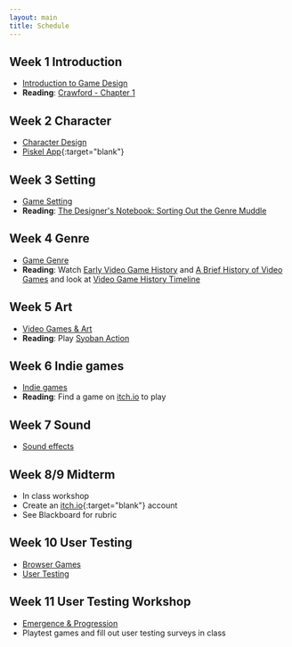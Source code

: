 ```yaml
---
layout: main
title: Schedule
---
```




## Week 1 **Introduction**
- [Introduction to Game Design](notes/intro)
- **Reading**:	<a href="readings/crawford.pdf" target="blank">Crawford - Chapter 1</a>

<!-- 
- [Publishing on Medium](notes/medium)
- **Lab**: Set up development environment
	- Using Brackets <a href="http://brackets.io/" target="blank">Download</a>
	- Basic HTML/CSS page
	- [Download p5.js](https://github.com/processing/p5.js/releases/download/0.5.14/p5.min.js)
	- [Download p5.play](https://github.com/molleindustria/p5.play/archive/master.zip)
	- [Lab](labs/{{site.semester}}/week1/){:target="blank"} 
	& [code](https://github.com/owenroberts/mea300/tree/master/labs/{{site.semester}}/week1/){:target="blank"} 
	& [notes](labs/{{site.semester}}/week1/lab.html)
- **Assignment 1: Blog Response**
	- Write a post on the class blog
	- Choose a game that you are currently playing or played recently
	- Identify the Goals, Obstacles and Rewards of the game
	- Write about one example of each
	- Use screen shots to show how they are represented visually
	- Write short descriptions of each and how they work in the game
-->

## Week 2 **Character**
- [Character Design](notes/character)
- [Piskel App](https://www.piskelapp.com/){:target="blank"}


<!-- - [Adobe Animate CC Guide](https://www.youtube.com/watch?v=3iXSQ8VcPcU){:target="blank"}
- **Reading**: [McCloud - Chapter 2](readings/mccloud.pdf)
- **Lab**: Add character to game
	- Sprites, image and animation
	- Events and input
	- Booleans
	- [Lab](labs/{{site.semester}}/week2/){:target="blank"} 
	& [code](https://github.com/owenroberts/mea300/tree/master/labs/{{site.semester}}/week2/){:target="blank"} 
	& [notes](labs/{{site.semester}}/week2/lab.html)
- **Assignment 2: Character Design**
	- Concept design for main character in video game
	- At least 5 sketches
	- Digital version of favorite sketch
	- Design main character for endless runner game
	- Create sprites for idle, running, jumping states
	- Post screen shots / photos of everything on the blog -->

## Week 3 **Setting**
- [Game Setting](notes/setting)
- **Reading**: [The Designer's Notebook: Sorting Out the Genre Muddle](https://www.gamasutra.com/view/feature/132463/the_designers_notebook_sorting_.php)


<!-- - **Lab: Scenic Assets**
	- Platform, foreground and background elements
	- Random, more booleans, basic physics
	- [Lab](labs/{{site.semester}}/week3/){:target="blank"} 
	& [code](https://github.com/owenroberts/mea300/tree/master/labs/{{site.semester}}/week3/){:target="blank"} 
	& [notes](labs/{{site.semester}}/week3/lab.html)
- **Assignment 3: Scenic Assets**
	- Design scenic assets for your game
	- Create at least 1 background element (non interactive)
	- Create at least 1 foreground element (non interactive)
	- Create at least 1 platforms that the player can stand on
	- Create at least 2 more scenic elements (interactive or not)
	- Post screen shots / photos of everything on the blog -->

## Week 4 **Genre**
- [Game Genre](notes/genre)
- **Reading**: Watch [Early Video Game History](https://www.youtube.com/watch?v=uuxoThzFPPw) and [A Brief History of Video Games](https://www.youtube.com/watch?v=GoyGlyrYb9c) and look at [Video Game History Timeline](http://www.museumofplay.org/about/icheg/video-game-history/timeline)

<!-- - **Lab: Obstacles**
	- Groups, loops
	- Collisions, death
	- "wrapping" sprites
	- [Lab](labs/{{site.semester}}/week4/){:target="blank"} 
	& [code](https://github.com/owenroberts/mea300/tree/master/labs/{{site.semester}}/week4/){:target="blank"} 
	& [notes](labs/{{site.semester}}/week4/lab.html)
- **Assignment 4: Obstacles**
	- Design 5 potential *obstacles* for your game
	- Sketches/pixel art/Illustrator art all okay
	- Explain how the obstacles interact with character
	- Post images and explanations on blog -->

## Week 5 **Art**
- [Video Games & Art](notes/art)
- **Reading**: Play [Syoban Action](https://int3.github.io/open-syobon-action.js/)

<!-- - **Blog**: How does Syoban Action play with video game expectations?
 -->
<!-- - **Lab**
	- Distributing platforms
	- Camera position
	- [Lab](labs/{{site.semester}}/week5/){:target="blank"} 
	& [code](https://github.com/owenroberts/mea300/tree/master/labs/{{site.semester}}/week5/){:target="blank"} 
	& [notes](labs/{{site.semester}}/week5/lab.html)
- **Assignment 5: Rewards**
	- Design 5 potential *rewards* for your game
	- Same idea as Assignment 4
	- Post screen shots and explanation of how each reward could help the player advance in the game
	- Post on Medium -->

## Week 6 **Indie games**
- [Indie games](notes/indie)
- **Reading**: Find a game on <a href="https://itch.io/" target="blank">itch.io</a> to play

<!-- - **Lab**
	- Settings file and variables
	- Start and death scene
	- Build and reset functions
	- Text
	- [Lab](labs/{{site.semester}}/week6/){:target="blank"} 
	& [code](https://github.com/owenroberts/mea300/tree/master/labs/{{site.semester}}/week6/){:target="blank"} 
	& [notes](labs/{{site.semester}}/week6/lab.html) -->

	
## Week 7 **Sound**
- [Sound effects](notes/sound)

<!-- - **Lab**
	- Sound with <a href="https://jfxr.frozenfractal.com/" target="blank">jfxr</a>
	- Sound library <a href="https://raw.githubusercontent.com/processing/p5.js-sound/master/lib/p5.sound.js" target="blank">p5 sound library</a>
	- Selecting random sounds/images
	- Setting colliders
	- Object distribution
	- [Lab](labs/{{site.semester}}/week7/){:target="blank"} 
	& [code](https://github.com/owenroberts/mea300/tree/master/labs/{{site.semester}}/week7/){:target="blank"} 
	& [notes](labs/{{site.semester}}/week7/lab.html)
- **Assignment 6: Sound Effects**
	- Create sounds for the game
		- Game start
		- Player jump and land
		- Player dies/loses
		- Player hit by obstacle
		- Player collects reward
	- Using <a href="https://jfxr.frozenfractal.com/" target="blank">jfxr</a>, <a href="http://thirdcog.eu/apps/cfxr" target="blank">cfxr</a>, or other software
	- ~~Post sounds on Medium~~ Post on Blackboard, medium doesn't allow sound files -->

## Week 8/9 **Midterm**
- In class workshop
- Create an [itch.io](https://itch.io/){:target="blank"} account
- See Blackboard for rubric

<!-- - **Lab:** Rewards
	- [Lab](labs/{{site.semester}}/week8/){:target="blank"} 
	& [code](https://github.com/owenroberts/mea300/tree/master/labs/{{site.semester}}/week8/){:target="blank"} 
	& [notes](labs/{{site.semester}}/week8/lab.html) -->

## Week 10 **User Testing**
- [Browser Games](notes/browser)
- [User Testing](notes/testing)

<!-- - **Assignment 7: User Testing Form**
	- Create a user testing form
	- Send the game and form to 5 users not in the class -->

## Week 11 **User Testing Workshop**
- [Emergence & Progression](notes/emergence)
- Playtest games and fill out user testing surveys in class

<!-- - **Lab: Progression**
	- [Lab](labs/{{site.semester}}/week11/){:target="blank"} 
	& [code](https://github.com/owenroberts/mea300/tree/master/labs/{{site.semester}}/week11/){:target="blank"} 
	& [notes](labs/{{site.semester}}/week11/lab.html)
- **Assignment 8: User Testing Report**
	- Summarize feedback in Medium post
	- Choose three things to work on for final -->

<!-- 

## Week 12 **Background Music**
- **Lab: Background Music**
	- [Free Music Archive](http://freemusicarchive.org/){:target="blank"} 
	- [Wikimedia](https://commons.wikimedia.org/wiki/Category:Audio_files_of_music){:target="blank"} 
	- [Audiotool](https://www.audiotool.com/app){:target="blank"}
	- [Lab](labs/{{site.semester}}/week12/){:target="blank"} 
	& [code](https://github.com/owenroberts/mea300/tree/master/labs/{{site.semester}}/week12/){:target="blank"} 
	& [notes](labs/{{site.semester}}/week12/lab.html)

## Week 13 **Labs**
- New Rewards
	- [Lab](labs/{{site.semester}}/week13/){:target="blank"} 
	& [code](https://github.com/owenroberts/mea300/tree/master/labs/{{site.semester}}/week13/){:target="blank"}
	& [notes](labs/{{site.semester}}/week13/lab.html)
- Graphics + Sound for hitting obstacle/reward
	- [Lab](labs/{{site.semester}}/week14/){:target="blank"} 
	& [code](https://github.com/owenroberts/mea300/tree/master/labs/{{site.semester}}/week14/){:target="blank"}



2018 labs
- moving the character
- reaction sprites
- progression

- **Lab**
	- Physics
	- [Lab](week10/lab/) & [code](https://github.com/owenroberts/mea300/tree/master/week10/lab)
- **Final Project Pitch**
	- Write a pitch for your final project
	- Include images of the assets from your game
	- What three features of your game are most important/unique?

## Week 11 **Emergence & Progression**
- **Lab**
	- Levels
	- Resetting game
	- [Progressive Game Lab](week11/lab/)
	- [Emergent Game Lab](week11/emerge/) - [Notes](week11/lab.html)
- **Final Project Plan**
	- Outline the levels or scenes in the game
	- Chart how the game progresses or increases in difficulty
	- Design interface for moving in between levels

## Week 12 **User Testing**
- **Lab**
	- User interface
	- [Lab](week12/lab/) & [code](https://github.com/owenroberts/mea300/tree/master/week12/lab)
	- Background music with [Audiotool](https://www.audiotool.com/app) - [Non flash version](https://next.audiotool.com/)
- **Assignment: User testing survey**
	- Use Google Forms to create a survey for user testing
	- We will review the surveys next week and then send to at least 5 testers
	- Testing feedback will be incorporated into the final

## Week 13 **Non-player Character & AI**
- User testing workshop
- **Lab**
	- Enemy AI
	- [Lab](week13/lab/) & [code](https://github.com/owenroberts/mea300/tree/master/week13/lab)
	- Publishing games on itch.io
- Pac-Man ghost AI
	- <a href="https://www.youtube.com/watch?v=sQK7PmR8kpQ" target="blank">Ms. Pac-Man Tutorial: Ghost Behavior</a>
	- <a href="http://gameinternals.com/post/2072558330/understanding-pac-man-ghost-behavior" target="blank">Understanding Pac-Man Ghost Behavior</a>
	- <a href="http://www.gamasutra.com/view/feature/3938/the_pacman_dossier.php?print=1" target="blank">The Pac-Man Dossier</a>
	- <a href="http://laweekly.blogs.com/joshuah_bearman/files/harpers_billy_mitchell.pdf" target="blank">The Perfect Game: Five years with the master of Pac-Man</a>
- **Assignment: User testing**
	- Send the user testing form and game to at least 5 players
	- Document the feedback in a blog post
	- Choose three things to work on for the final

## Week 14/15 **Final Workshop**



labs
			17f							18f
week 1		click Sprites 				click sprites	
week 2		add sprites 				sprite sheets
			move character.vel 			player.pos +=
week 3		platform 					platform
			gravity 					gravity
			jump, speed, .isJumping		jump
			loop clouds + bushes		collide ?
			collide						spawn with timer 
										or frameCount?
week 4		no lab?
week 5		group
			loop walls
			enemies
			health
week 6
week 7
week 8	

http://owenroberts.github.io/videogames/week8/index.html
http://imranunit40.blogspot.com/2015/05/goals-challenges-and-rewards.html
http://jeremycouillard.com/newMedia/gameDesign.html
http://graysonearle.com/edu/gamepro/
	- https://www.primagames.com/games/super-mario-3d-world/feature/15-greatest-moments-sega-and-nintendo-16-bit-console-war
	- http://keithburgun.net/randomness-and-game-design/
 -->